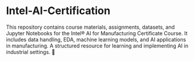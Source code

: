 # Intel-AI-Certification
This repository contains course materials, assignments, datasets, and Jupyter Notebooks for the Intel® AI for Manufacturing Certificate Course. It includes data handling, EDA, machine learning models, and AI applications in manufacturing. A structured resource for learning and implementing AI in industrial settings. 🚀
